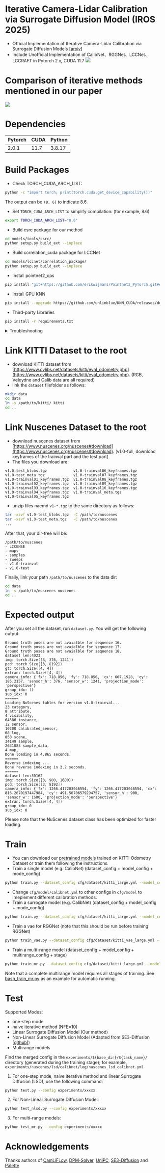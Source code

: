 # Iterative Camera-Lidar Calibration via Surrogate Diffusion Model (IROS 2025)
* Official Implementation of Iterative Camera-Lidar Calibration via Surrogate Diffusion Models [[arxiv](https://arxiv.org/abs/2506.14706)]
* Include Unofficial Implementation of CalibNet、RGGNet、LCCNet、LCCRAFT in Pytorch 2.x, CUDA 11.7
![](./assets/abstract.png)
# Comparison of iterative methods mentioned in our paper
![](./assets/comparison_4in1.gif)

# Dependencies
|Pytorch|CUDA|Python|
|---|---|---|
|2.0.1|11.7|3.8.17|
# Build Packages
* Check TORCH_CUDA_ARCH_LIST:
```bash
python -c "import torch; print(torch.cuda.get_device_capability())"
```
The output can be `(8, 6)` to indicate 8.6.
* Set `TORCH_CUDA_ARCH_LIST` to simplify compilation: (for example, 8.6)
```bash
export TORCH_CUDA_ARCH_LIST="8.6"
```
* Build csrc package for our method
```bash
cd models/tools/csrc/
python setup.py build_ext --inplace
```
* Build correlation_cuda package for LCCNet
```bash
cd models/lccnet/correlation_package/
python setup.py build_ext --inplace
```
* Install pointnet2_ops
```bash
pip install "git+https://github.com/erikwijmans/Pointnet2_PyTorch.git#egg=pointnet2_ops&subdirectory=pointnet2_ops_lib"
```
* Install GPU KNN
```bash
pip install --upgrade https://github.com/unlimblue/KNN_CUDA/releases/download/0.2/KNN_CUDA-0.2-py3-none-any.whl
```
* Third-party Libraries
```bash
pip install -r requirements.txt
```
<details>
  <summary>Troubleshooting</summary>
  The `correlation_cuda` package may be incompatible with CUDA >= 12.0. The failure of building this package only affects implementation of our baseline, LCCNet. If you have CUDA >= 12.0 and still want to implement LCCNET, it would be easy to use correlation pacakge in csrc to re-implement it. To try our best to reproduce LCCNet's performance, we utilize their own correlation package.
</details>

# Link KITTI Dataset to the root
* download KITTI dataset from [https://www.cvlibs.net/datasets/kitti/eval_odometry.php](https://www.cvlibs.net/datasets/kitti/eval_odometry.php). (RGB, Veloydne and Calib data are all required)
* link the `dataset` filefolder as follows:
```bash
mkdir data
cd data
ln -s /path/to/kitti/ kitti
cd ..
```
# Link Nuscenes Dataset to the root
* download nuscenes dataset from [https://www.nuscenes.org/nuscenes#download](https://www.nuscenes.org/nuscenes#download). (v1.0-full, download keyframes of the trainval part and the test part)
* The files you download are:
```                  
v1.0-test_blobs.tgz            v1.0-trainval06_keyframes.tgz
v1.0-test_meta.tgz             v1.0-trainval07_keyframes.tgz
v1.0-trainval01_keyframes.tgz  v1.0-trainval08_keyframes.tgz
v1.0-trainval02_keyframes.tgz  v1.0-trainval09_keyframes.tgz
v1.0-trainval03_keyframes.tgz  v1.0-trainval10_keyframes.tgz
v1.0-trainval04_keyframes.tgz  v1.0-trainval_meta.tgz
v1.0-trainval05_keyframes.tgz
```
* unzip files naemd `v1-*.tgz` to the same directory as follows:
```bash
tar -xzvf v1.0-test_blobs.tgz  -C /path/to/nuscenes
tar -xzvf v1.0-test_meta.tgz   -C /path/to/nuscenes
...
```
After that, your dir-tree will be:
```
/path/to/nuscenes
- LICENSE
- maps
- samples
- sweeps
- v1.0-trainval
- v1.0-test
```
Finally, link your path `/path/to/nuscenes` to the data dir:

```bash
cd data
ln -s /path/to/nuscenes nuscenes
cd ..
```

# Expected output
After you set all the dataset, run `dataset.py`. You will get the following output:
```
Ground truth poses are not avaialble for sequence 16.
Ground truth poses are not avaialble for sequence 17.
Ground truth poses are not avaialble for sequence 18.
dataset len:4023
img: torch.Size([3, 376, 1241])
pcd: torch.Size([3, 8192])
gt: torch.Size([4, 4])
extran: torch.Size([4, 4])
camera_info: {'fx': 718.856, 'fy': 718.856, 'cx': 607.1928, 'cy': 185.2157, 'sensor_h': 376, 'sensor_w': 1241, 'projection_mode': 'perspective'}
group_idx: ()
sub_idx: 0
======
Loading NuScenes tables for version v1.0-trainval...
23 category,
8 attribute,
4 visibility,
64386 instance,
12 sensor,
10200 calibrated_sensor,
68 log,
850 scene,
34149 sample,
2631083 sample_data,
4 map,
Done loading in 4.865 seconds.
======
Reverse indexing ...
Done reverse indexing in 2.2 seconds.
======
dataset len:30162
img: torch.Size([3, 900, 1600])
pcd: torch.Size([3, 8192])
camera_info: {'fx': 1266.417203046554, 'fy': 1266.417203046554, 'cx': 816.2670197447984, 'cy': 491.50706579294757, 'sensor_h': 900, 'sensor_w': 1600, 'projection_mode': 'perspective'}
extran: torch.Size([4, 4])
group_idx: 0
sub_idx: 0
```
Please note that the NuScenes dataset class has been optimized for faster loading.
# Train
* You can download our [pretrained models](https://github.com/gitouni/SurrogateCalib/releases/download/1.0/LSD_chkpt.zip) trained on KITTI Odometry Dataset or train them following the instructions.
* Train a single model (e.g. CalibNet) (dataset_config + model_config + mode_config)
```bash
python train.py --dataset_config cfg/dataset/kitti_large.yml --model_config cfg/model/calibnet.yml --mode_config cfg/mode/naive.yml
```
* Change `cfg/model/calibnet.yml` to other configs in `cfg/model` to imeplement different calibration methods.
* Train a surrogate model (e.g. CalibNet) (dataset_config + model_config + mode_config)
```bash
python train.py --dataset_config cfg/dataset/kitti_large.yml --model_config cfg/model/calibnet.yml --mode_config cfg/mode/lsd.yml
```
* Train a vae for RGGNet (note that this should be run before training RGGNet)
```bash
python train_vae.py --dataset_config cfg/dataset/kitti_vae_large.yml --model_config cfg/model/vae.yml
```
* Train a multi-range model (dataset_config + model_config + multirange_config + stage)
```bash
python train_mr.py --dataset_config cfg/dataset/kitti_large.yml --model_config cfg/model/calibnet.yml --mode_config cfg/mode/lsd.yml cfg/mode/mr_3.yml --stage 0
```
Note that a complete multirange model requires all stages of training. See [bash_train_mr.py](./bash_train_mr.py) as an example for automatic running.
# Test
Supported Modes:
* one-step mode
* naive iterative method (NFE=10)
* Linear Surrogate Diffusion Model (Our method)
* Non-Linear Surrogate Diffusion Model (Adapted from SE3-Diffusion [[github](https://github.com/Jiang-HB/DiffusionReg)])
* Multirange models

Find the merged config in the `experiments/${base_dir}/${task_name}/` directory (generated during the training stage); for example, `experiments/nuscenes/lsd/calibnet/log/nuscenes_lsd_calibnet.yml`

1. For one-step mode, naive iterative method and linear Surrogate Diffusion (LSD), use the following command:
```bash
python test.py --config experiments/xxxxx
```
2. For Non-Linear Surrogate Diffusion Model:
```bash
python test_nlsd.py --config experiments/xxxxx
```
3. For multi-range models:
```bash
python test_mr.py --config experiments/xxxxx
```
# Acknowledgements
Thanks authors of [CamLiFLow](https://github.com/MCG-NJU/CamLiFlow), [DPM-Solver](https://github.com/LuChengTHU/dpm-solver), [UniPC](https://github.com/wl-zhao/UniPC), [SE3-Diffusion](https://github.com/Jiang-HB/DiffusionReg) and [Palette](https://github.com/Janspiry/Palette-Image-to-Image-Diffusion-Models)
